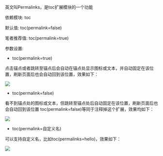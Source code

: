 英文叫Permalinks，是toc扩展模块的一个功能

依赖模块: toc

默认值: toc(permalink=false)

笔者推荐值: toc(permalink=true)

参数设置:

- toc(permalink=true)

点击锚点或者跳转至锚点后会自动在锚点处显示图标或文本，并自动固定在该位置，刷新页面后也会自动回到该位置，效果如下：

![](./../../img/permalinks_true.png)

- toc(permalink=false)

看不到锚点处的图标或文本，但跳转至锚点处后自动固定在该位置，刷新页面后也会自动回到该位置
toc(permalink=false)等同于注释掉这个扩展，效果均如下：

![](./../../img/permalinks_false.png)

- toc(permalink=自定义名)

可以支持自定义名，比如toc(permalinks=hello)，效果如下：

![](./../../img/permalinks_hello.png)
